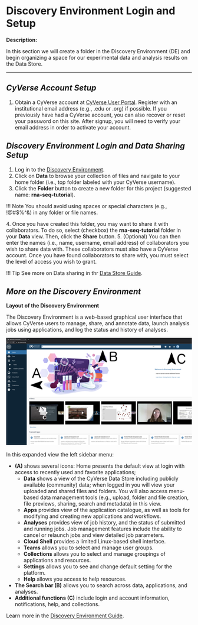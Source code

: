 # Discovery Environment Login and Setup

**Description:**

In this section we will create a folder in the Discovery Environment
(DE) and begin organizing a space for our experimental data and analysis
results on the Data Store.

------------------------------------------------------------------------

## *CyVerse Account Setup*

1.  Obtain a CyVerse account at [CyVerse User Portal](https://user.cyverse.org/). Register with an institutional email
    address (e.g., .edu or .org) if possible. If you previously have had
    a CyVerse account, you can also recover or reset your password on
    this site. After signup, you will need to verify your email address
    in order to activate your account.

## *Discovery Environment Login and Data Sharing Setup*

1.  Log in to the [Discovery Environment](https://de.cyverse.org/).
2.  Click on **Data** to browse your collection of files and navigate to
    your home folder (i.e., top folder labeled with your CyVerse
    username).
3.  Click the **Folder** button to create a new folder for this project
    (suggested name: **rna-seq-tutorial**).

!!! Note
        You should avoid using spaces or special characters (e.g., !@#\$%\^&)
        in any folder or file names.

4\.  Once you have created this folder, you may want to share it with
    collaborators. To do so, select (checkbox) the **rna-seq-tutorial**
    folder in your **Data** view. Then, click the **Share** button.
5\.  (Optional) You can then enter the names (i.e., name, username, email
    address) of collaborators you wish to share data with. These
    collaborators must also have a CyVerse account. Once you have found
    collaborators to share with, you must select the level of access you
    wish to grant.

!!! Tip
        See more on Data sharing in thr [Data Store Guide](https://learning.cyverse.org/de/manage_data/).

## *More on the Discovery Environment*

**Layout of the Discovery Environment**

The Discovery Environment is a web-based graphical user interface that
allows CyVerse users to manage, share, and annotate data, launch
analysis jobs using applications, and log the status and history of
analyses.

![figure_2](../../assets/tutorials/pbvol3_rnaseq_tutorial_figure2.png)

In this expanded view the left sidebar menu:

- **(A)** shows several icons: Home presents the default view at login
with access to recently used and favorite applications;
    -   **Data** shows a view of the CyVerse Data Store including
        publicly available (community) data; when logged in you will
        view your uploaded and shared files and folders. You will also
        access menu-based data management tools (e.g., upload, folder
        and file creation, file previews, sharing, search and metadata)
        in this view.
    -   **Apps** provides view of the application catalogue, as well as
        tools for modifying and creating new applications and workflows.
    -   **Analyses** provides view of job history, and the status of
        submitted and running jobs. Job management features include the
        ability to cancel or relaunch jobs and view detailed job
        parameters.
    -   **Cloud Shell** provides a limited Linux-based shell interface.
    -   **Teams** allows you to select and manage user groups.
    -   **Collections** allows you to select and manage groupings of
        applications and resources.
    -   **Settings** allows you to see and change default setting for
        the platform.
    -   **Help** allows you access to help resources.
- **The Search bar (B)** allows you to search across data, applications, and analyses.
- **Additional functions (C)** include login and account information, notifications, help, and collections.

Learn more in the [Discovery Environment Guide](https://learning.cyverse.org/de/manage_data/).